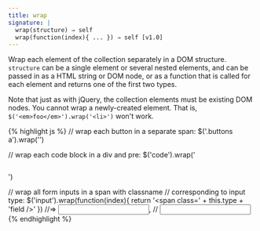 ```yaml
---
title: wrap
signature: |
  wrap(structure) ⇒ self
  wrap(function(index){ ... }) ⇒ self [v1.0]
---
```


Wrap each element of the collection separately in a DOM structure. `structure` can
be a single element or several nested elements, and can be passed in as a HTML
string or DOM node, or as a function that is called for each element and returns
one of the first two types.

Note that just as with jQuery, the collection elements must be existing DOM nodes.
You cannot wrap a newly-created element.
That is, `$('<em>foo</em>').wrap('<li>')` won't work.

{% highlight js %}
// wrap each button in a separate span:
$('.buttons a').wrap('<span>')

// wrap each code block in a div and pre:
$('code').wrap('<div class=highlight><pre /></div>')

// wrap all form inputs in a span with classname
// corresponding to input type:
$('input').wrap(function(index){
  return '<span class=' + this.type + 'field />'
})
//=> <span class=textfield><input type=text /></span>,
//   <span class=searchfield><input type=search /></span>
{% endhighlight %}
